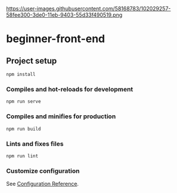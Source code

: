 https://user-images.githubusercontent.com/58168783/102029257-58fee300-3de0-11eb-9403-55d33f490519.png

# beginner-front-end

## Project setup

```
npm install
```

### Compiles and hot-reloads for development

```
npm run serve
```

### Compiles and minifies for production

```
npm run build
```

### Lints and fixes files

```
npm run lint
```

### Customize configuration

See [Configuration Reference](https://cli.vuejs.org/config/).
